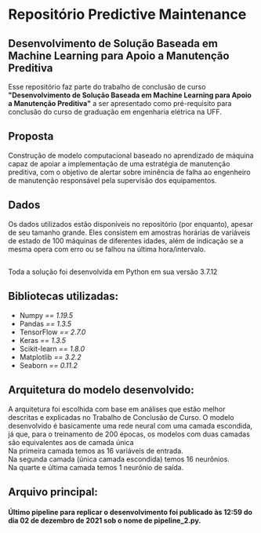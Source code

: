 # Repositório Predictive Maintenance
## Desenvolvimento de Solução Baseada em Machine Learning para Apoio a Manutenção Preditiva
Esse repositório faz parte do trabalho de conclusão de curso <strong>"Desenvolvimento de Solução Baseada em Machine Learning para Apoio a Manutenção Preditiva"</strong> a ser apresentado como pré-requisito para conclusão do curso de graduação em engenharia elétrica na UFF.

## Proposta
Construção de modelo computacional baseado no aprendizado de máquina capaz de apoiar a implementação de uma estratégia de manutenção preditiva, com o objetivo de alertar sobre iminência de falha ao engenheiro de manutenção responsável pela supervisão dos equipamentos.

## Dados 
Os dados utilizados estão disponíveis no repositório (por enquanto), apesar de seu tamanho grande. Eles consistem em amostras horárias de variáveis de estado de 100 máquinas de diferentes idades, além de indicação se a mesma opera com erro ou se falhou na última hora/intervalo. 

##
Toda a solução foi desenvolvida em Python em sua versão 3.7.12

## Bibliotecas utilizadas:
<ul>
  <li>Numpy<i> == 1.19.5</i></li>
  <li>Pandas<i> == 1.3.5</i></li>
  <li>TensorFlow<i> == 2.7.0</i></li>
  <li>Keras<i> == 1.3.5</i></li>
  <li>Scikit-learn<i> == 1.8.0</i></li>
  <li>Matplotlib<i> == 3.2.2</i></li>
  <li>Seaborn<i> == 0.11.2</i></li>
</ul>

## Arquitetura do modelo desenvolvido:
A arquitetura foi escolhida com base em análises que estão melhor descritas e explicadas no Trabalho de Conclusão de Curso.
O modelo desenvolvido é basicamente uma rede neural com uma camada escondida, já que, para o treinamento de 200 épocas, os modelos com duas camadas são equivalentes aos de camada única<br>
  Na primeira camada temos as 16 variáveis de entrada.<br>
  Na segunda camada (única camada escondida) temos 16 neurônios.<br>
  Na quarte e última camada temos 1 neurônio de saída.<br>

## Arquivo principal:
#### Último pipeline para replicar o desenvolvimento foi publicado às 12:59 do dia 02 de dezembro de 2021 sob o nome de pipeline_2.py.
